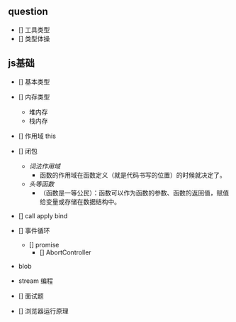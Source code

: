 ## question

- [] 工具类型
- [] 类型体操 


## js基础
- [] 基本类型
- [] 内存类型
  -  堆内存
  - 栈内存
- [] 作用域 this
- [] 闭包 
  - *词法作用域* 
    - 函数的作用域在函数定义（就是代码书写的位置）的时候就决定了。
  - *头等函数*  
    - （函数是一等公民）：函数可以作为函数的参数、函数的返回值，赋值给变量或存储在数据结构中。
- [] call apply  bind

- [] 事件循环
  - [] promise
    - [] AbortController
    
- blob
- stream 编程
- [] 面试题
- [] 浏览器运行原理


